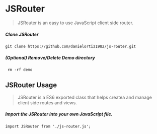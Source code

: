 # JSRouter
> JSRouter is an easy to use JavaScript client side router.

##### Clone JSRouter
    git clone https://github.com/danielortiz1982/js-router.git

##### (Optional) Remove/Delete Demo directory
     rm -rf demo

## JSRouter Usage
> JSRouter is a ES6 exported class that helps createa and manage client side routes and views.
##### Import the JSRouter into your own JavaScript file.
    import JSRouter from './js-router.js';

##### 